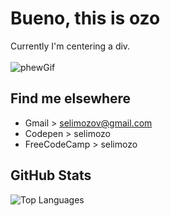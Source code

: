 # Bueno, this is ozo

Currently I'm centering a div.
<br><br>
![phewGif](/images/better-call-saul-phew.gif)

## Find me elsewhere

- Gmail > selimozov@gmail.com
- Codepen > selimozo
- FreeCodeCamp > selimozo

## GitHub Stats

![Top Languages](https://github-readme-stats.vercel.app/api/top-langs/?username=selimozo&layout=compact)


